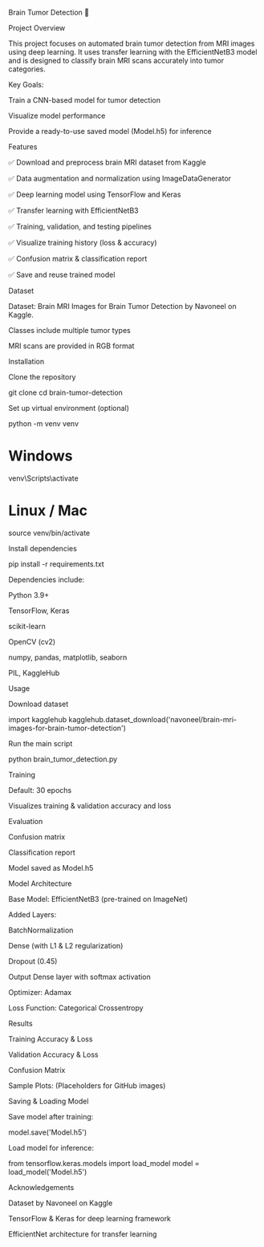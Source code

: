 Brain Tumor Detection 🧠




Project Overview

This project focuses on automated brain tumor detection from MRI images using deep learning. It uses transfer learning with the EfficientNetB3 model and is designed to classify brain MRI scans accurately into tumor categories.

Key Goals:

Train a CNN-based model for tumor detection

Visualize model performance

Provide a ready-to-use saved model (Model.h5) for inference

Features

✅ Download and preprocess brain MRI dataset from Kaggle

✅ Data augmentation and normalization using ImageDataGenerator

✅ Deep learning model using TensorFlow and Keras

✅ Transfer learning with EfficientNetB3

✅ Training, validation, and testing pipelines

✅ Visualize training history (loss & accuracy)

✅ Confusion matrix & classification report

✅ Save and reuse trained model

Dataset

Dataset: Brain MRI Images for Brain Tumor Detection
 by Navoneel on Kaggle.

Classes include multiple tumor types

MRI scans are provided in RGB format

Installation

Clone the repository

git clone <your-repo-url>
cd brain-tumor-detection


Set up virtual environment (optional)

python -m venv venv
# Windows
venv\Scripts\activate
# Linux / Mac
source venv/bin/activate


Install dependencies

pip install -r requirements.txt


Dependencies include:

Python 3.9+

TensorFlow, Keras

scikit-learn

OpenCV (cv2)

numpy, pandas, matplotlib, seaborn

PIL, KaggleHub

Usage

Download dataset

import kagglehub
kagglehub.dataset_download('navoneel/brain-mri-images-for-brain-tumor-detection')


Run the main script

python brain_tumor_detection.py


Training

Default: 30 epochs

Visualizes training & validation accuracy and loss

Evaluation

Confusion matrix

Classification report

Model saved as Model.h5

Model Architecture

Base Model: EfficientNetB3 (pre-trained on ImageNet)

Added Layers:

BatchNormalization

Dense (with L1 & L2 regularization)

Dropout (0.45)

Output Dense layer with softmax activation

Optimizer: Adamax

Loss Function: Categorical Crossentropy

Results

Training Accuracy & Loss

Validation Accuracy & Loss

Confusion Matrix

Sample Plots:
(Placeholders for GitHub images)






Saving & Loading Model

Save model after training:

model.save('Model.h5')


Load model for inference:

from tensorflow.keras.models import load_model
model = load_model('Model.h5')

Acknowledgements

Dataset by Navoneel on Kaggle

TensorFlow & Keras for deep learning framework

EfficientNet architecture for transfer learning
